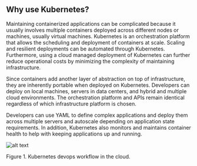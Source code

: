 <h2>Why use Kubernetes?</h2>

Maintaining containerized applications can be complicated because it usually involves multiple containers deployed across different nodes or machines, usually virtual machines. Kubernetes is an orchestration platform that allows the scheduling and deployment of containers at scale. Scaling and resilient deployments can be automated through Kubernetes. Furthermore, using a cloud managed deployment of Kubernetes can further reduce operational costs by minimizing the complexity of maintaining infrastructure.

Since containers add another layer of abstraction on top of  infrastructure, they are inherently portable when deployed on Kubernetes. Developers can deploy on local machines, servers in data centers, and hybrid and multiple cloud environments. The orchestration platform and APIs remain identical regardless of which infrastructure platform is chosen.

Developers can use YAML to define complex applications and deploy them across multiple servers and autoscale depending on application state requirements. In addition, Kubernetes also monitors and maintains container health to help with keeping applications up and running.

![alt text](https://docs.microsoft.com/en-us/azure/architecture/example-scenario/apps/media/architecture-devops-with-aks.png)

Figure 1. Kubernetes devops workflow in the cloud.
